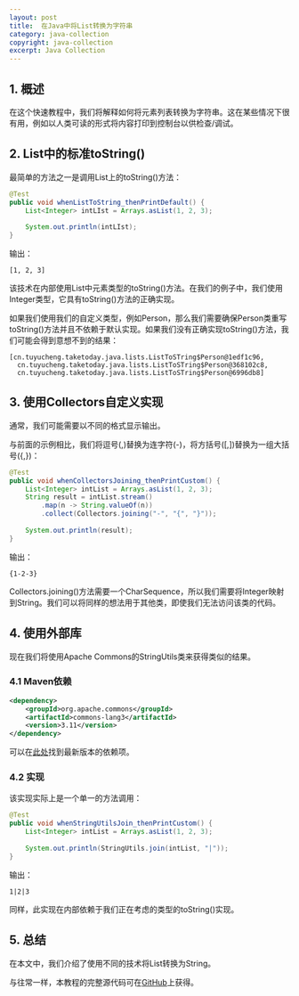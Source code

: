 ```yaml
---
layout: post
title:  在Java中将List转换为字符串
category: java-collection
copyright: java-collection
excerpt: Java Collection
---
```


## 1. 概述

在这个快速教程中，我们将解释如何将元素列表转换为字符串。这在某些情况下很有用，例如以人类可读的形式将内容打印到控制台以供检查/调试。

## 2. List中的标准toString()

最简单的方法之一是调用List上的toString()方法：

```java
@Test
public void whenListToString_thenPrintDefault() {
    List<Integer> intLIst = Arrays.asList(1, 2, 3);
 
    System.out.println(intLIst);
}
```

输出：

```text
[1, 2, 3]
```

该技术在内部使用List中元素类型的toString()方法。在我们的例子中，我们使用Integer类型，它具有toString()方法的正确实现。

如果我们使用我们的自定义类型，例如Person，那么我们需要确保Person类重写toString()方法并且不依赖于默认实现。如果我们没有正确实现toString()方法，我们可能会得到意想不到的结果：

```plaintext
[cn.tuyucheng.taketoday.java.lists.ListToSTring$Person@1edf1c96,
  cn.tuyucheng.taketoday.java.lists.ListToSTring$Person@368102c8,
  cn.tuyucheng.taketoday.java.lists.ListToSTring$Person@6996db8]
```

## 3. 使用Collectors自定义实现

通常，我们可能需要以不同的格式显示输出。

与前面的示例相比，我们将逗号(,)替换为连字符(-)，将方括号(\[,])替换为一组大括号({,})：

```java
@Test
public void whenCollectorsJoining_thenPrintCustom() {
    List<Integer> intList = Arrays.asList(1, 2, 3);
    String result = intList.stream()
        .map(n -> String.valueOf(n))
        .collect(Collectors.joining("-", "{", "}"));
 
    System.out.println(result);
}
```

输出：

```plaintext
{1-2-3}
```

Collectors.joining()方法需要一个CharSequence，所以我们需要将Integer映射到String。我们可以将同样的想法用于其他类，即使我们无法访问该类的代码。

## 4. 使用外部库

现在我们将使用Apache Commons的StringUtils类来获得类似的结果。

### 4.1 Maven依赖

```xml
<dependency>
    <groupId>org.apache.commons</groupId>
    <artifactId>commons-lang3</artifactId>
    <version>3.11</version>
</dependency>
```

可以在[此处](https://search.maven.org/classic/#search|gav|1|g%3A"org.apache.commons"ANDa%3A"commons-lang3")找到最新版本的依赖项。

### 4.2 实现

该实现实际上是一个单一的方法调用：

```java
@Test
public void whenStringUtilsJoin_thenPrintCustom() {
    List<Integer> intList = Arrays.asList(1, 2, 3);
 
    System.out.println(StringUtils.join(intList, "|"));
}
```

输出：

```plaintext
1|2|3
```

同样，此实现在内部依赖于我们正在考虑的类型的toString()实现。

## 5. 总结

在本文中，我们介绍了使用不同的技术将List转换为String。

与往常一样，本教程的完整源代码可在[GitHub](https://github.com/tuyucheng7/taketoday-tutorial4j/tree/master/java-core-modules/java-collections-conversions-1)上获得。